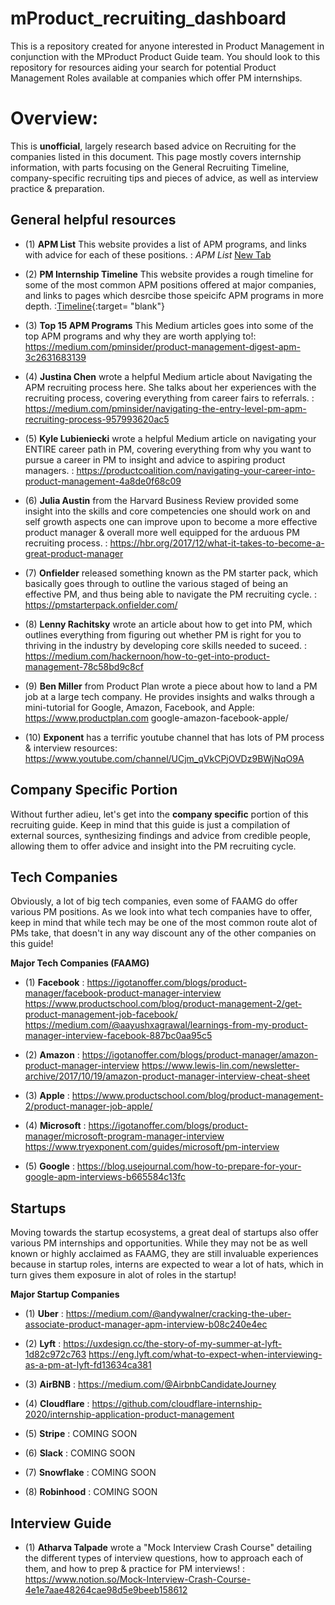 # mProduct_recruiting_dashboard
This is a repository created for anyone interested in Product Management in conjunction with the MProduct Product Guide team. You should look to this repository for resources aiding your search for potential Product Management Roles available at companies which offer PM internships.  

# Overview:

This is **unofficial**, largely research based advice on Recruiting for the companies listed in this document. This page mostly covers internship information, with parts focusing on the General Recruiting Timeline, company-specific recruiting tips and pieces of advice, as well as interview practice & preparation. 

## General helpful resources

* (1) **APM List** This website provides a list of APM programs, and links with advice for each of these positions. :  *APM List* <a href="https://apmlist.com/" target="_blank">New Tab</a>

* (2) **PM Internship Timeline** This website provides a rough timeline for some of the most common APM positions offered at major companies, and links to pages which desrcibe those speicifc APM programs in more depth. :[Timeline](http://internship-timeline.com/product.html){:target= "blank"}      

* (3) **Top 15 APM Programs** This Medium articles goes into some of the top APM programs and why they are worth applying to!: https://medium.com/pminsider/product-management-digest-apm-3c2631683139


* (4) **Justina Chen** wrote a helpful Medium article about Navigating the APM recruiting process here. She talks about her experiences with the recruiting process, covering everything from career fairs to referrals. : https://medium.com/pminsider/navigating-the-entry-level-pm-apm-recruiting-process-957993620ac5

* (5) **Kyle Lubieniecki** wrote a helpful Medium article on navigating your ENTIRE career path in PM, covering everything from why you want to pursue a career in PM to insight and advice to aspiring product managers. : https://productcoalition.com/navigating-your-career-into-product-management-4a8de0f68c09

* (6) **Julia Austin** from the Harvard Business Review provided some insight into the skills and core competencies one should work on and self growth aspects one can improve upon to become a more effective product manager & overall more well equipped for the arduous PM recruiting process. : https://hbr.org/2017/12/what-it-takes-to-become-a-great-product-manager

* (7) **Onfielder** released something known as the PM starter pack, which basically goes through to outline the various staged of being an effective PM, and thus being able to navigate the PM recruiting cycle. : https://pmstarterpack.onfielder.com/

* (8) **Lenny Rachitsky** wrote an article about how to get into PM, which outlines everything from figuring out whether PM is right for you to thriving in the industry by developing core skills needed to suceed. : https://medium.com/hackernoon/how-to-get-into-product-management-78c58bd9c8cf

* (9) **Ben Miller** from Product Plan wrote a piece about how to land a PM job at a large tech company. He provides insights and walks through a mini-tutorial for Google, Amazon, Facebook, and Apple: https://www.productplan.com google-amazon-facebook-apple/

* (10) **Exponent** has a terrific youtube channel that has lots of PM process & interview resources: https://www.youtube.com/channel/UCjm_qVkCPjOVDz9BWjNqO9A






## Company Specific Portion
Without further adieu, let's get into the **company specific** portion of this recruiting guide. Keep in mind that this guide is just a compilation of external sources, synthesizing findings and advice from credible people, allowing them to offer advice and insight into the PM recruiting cycle. 

## Tech Companies
Obviously, a lot of big tech companies, even some of FAAMG do offer various PM positions. As we look into what tech companies have to offer, keep in mind that while tech may be one of the most common route alot of PMs take, that doesn't in any way discount any of the other companies on this guide!

**Major Tech Companies (FAAMG)**
* (1) **Facebook**  : https://igotanoffer.com/blogs/product-manager/facebook-product-manager-interview
                      https://www.productschool.com/blog/product-management-2/get-product-management-job-facebook/
                      https://medium.com/@aayushxagrawal/learnings-from-my-product-manager-interview-facebook-887bc0aa95c5

* (2) **Amazon** : https://igotanoffer.com/blogs/product-manager/amazon-product-manager-interview
                   https://www.lewis-lin.com/newsletter-archive/2017/10/19/amazon-product-manager-interview-cheat-sheet

* (3) **Apple** : https://www.productschool.com/blog/product-management-2/product-manager-job-apple/

* (4) **Microsoft** : https://igotanoffer.com/blogs/product-manager/microsoft-program-manager-interview
                      https://www.tryexponent.com/guides/microsoft/pm-interview

* (5) **Google** : https://blog.usejournal.com/how-to-prepare-for-your-google-apm-interviews-b665584c13fc



## Startups
Moving towards the startup ecosystems, a great deal of startups also offer various PM internships and opportunities. While they may not be as well known or highly acclaimed as FAAMG, they are still invaluable experiences because in startup roles, interns are expected to wear a lot of hats, which in turn gives them exposure in alot of roles in the startup!

**Major Startup Companies**
* (1) **Uber**  : https://medium.com/@andywalner/cracking-the-uber-associate-product-manager-apm-interview-b08c240e4ec

* (2) **Lyft** : https://uxdesign.cc/the-story-of-my-summer-at-lyft-1d82c972c763
                 https://eng.lyft.com/what-to-expect-when-interviewing-as-a-pm-at-lyft-fd13634ca381

* (3) **AirBNB** : https://medium.com/@AirbnbCandidateJourney

* (4) **Cloudflare** : https://github.com/cloudflare-internship-2020/internship-application-product-management

* (5) **Stripe**  : COMING SOON

* (6) **Slack**  : COMING SOON

* (7) **Snowflake**  : COMING SOON

* (8) **Robinhood**  : COMING SOON







## Interview Guide

* (1) **Atharva Talpade** wrote a "Mock Interview Crash Course" detailing the different types of interview questions, how to approach each of them, and how to prep & practice for PM interviews! : https://www.notion.so/Mock-Interview-Crash-Course-4e1e7aae48264cae98d5e9beeb158612
